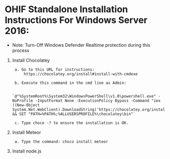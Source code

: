 # OHIF Standalone Installation Instructions For Windows Server 2016:

* Note: Turn-Off Windows Defender Realtime protection during this process

1. Install Chocolatey
    
        a. Go to this URL for instructions: 
            https://chocolatey.org/install#install-with-cmdexe
    
        b. Execute this command in the cmd line as Admin:
    
            `@"%SystemRoot%\System32\WindowsPowerShell\v1.0\powershell.exe" -NoProfile -InputFormat None -ExecutionPolicy Bypass -Command "iex ((New-Object System.Net.WebClient).DownloadString('https://chocolatey.org/install.ps1'))" && SET "PATH=%PATH%;%ALLUSERSPROFILE%\chocolatey\bin"`
    
        c. Type choco -? to ensure the installation is OK.

2. Install Meteor
    
        a. Type the command: choco install meteor

3. Install node.js
